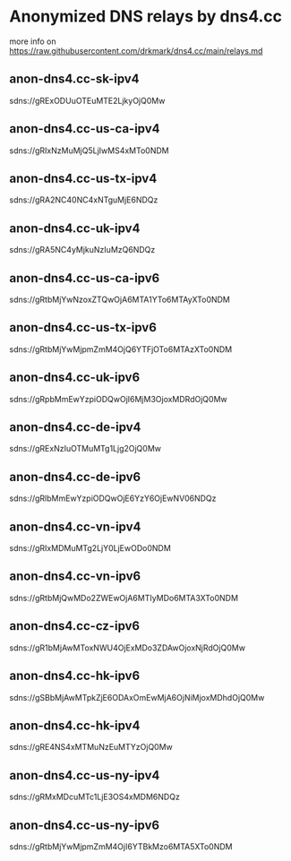 # Anonymized DNS relays by dns4.cc


more info on https://raw.githubusercontent.com/drkmark/dns4.cc/main/relays.md


## anon-dns4.cc-sk-ipv4

sdns://gRExODUuOTEuMTE2LjkyOjQ0Mw


## anon-dns4.cc-us-ca-ipv4

sdns://gRIxNzMuMjQ5LjIwMS4xMTo0NDM


## anon-dns4.cc-us-tx-ipv4

sdns://gRA2NC40NC4xNTguMjE6NDQz


## anon-dns4.cc-uk-ipv4

sdns://gRA5NC4yMjkuNzIuMzQ6NDQz


## anon-dns4.cc-us-ca-ipv6

sdns://gRtbMjYwNzoxZTQwOjA6MTA1YTo6MTAyXTo0NDM


## anon-dns4.cc-us-tx-ipv6

sdns://gRtbMjYwMjpmZmM4OjQ6YTFjOTo6MTAzXTo0NDM


## anon-dns4.cc-uk-ipv6

sdns://gRpbMmEwYzpiODQwOjI6MjM3OjoxMDRdOjQ0Mw


## anon-dns4.cc-de-ipv4

sdns://gRExNzIuOTMuMTg1Ljg2OjQ0Mw


## anon-dns4.cc-de-ipv6

sdns://gRlbMmEwYzpiODQwOjE6YzY6OjEwNV06NDQz


## anon-dns4.cc-vn-ipv4

sdns://gRIxMDMuMTg2LjY0LjEwODo0NDM


## anon-dns4.cc-vn-ipv6

sdns://gRtbMjQwMDo2ZWEwOjA6MTIyMDo6MTA3XTo0NDM


## anon-dns4.cc-cz-ipv6

sdns://gR1bMjAwMToxNWU4OjExMDo3ZDAwOjoxNjRdOjQ0Mw


## anon-dns4.cc-hk-ipv6

sdns://gSBbMjAwMTpkZjE6ODAxOmEwMjA6OjNiMjoxMDhdOjQ0Mw


## anon-dns4.cc-hk-ipv4

sdns://gRE4NS4xMTMuNzEuMTYzOjQ0Mw


## anon-dns4.cc-us-ny-ipv4

sdns://gRMxMDcuMTc1LjE3OS4xMDM6NDQz


## anon-dns4.cc-us-ny-ipv6

sdns://gRtbMjYwMjpmZmM4OjI6YTBkMzo6MTA5XTo0NDM
